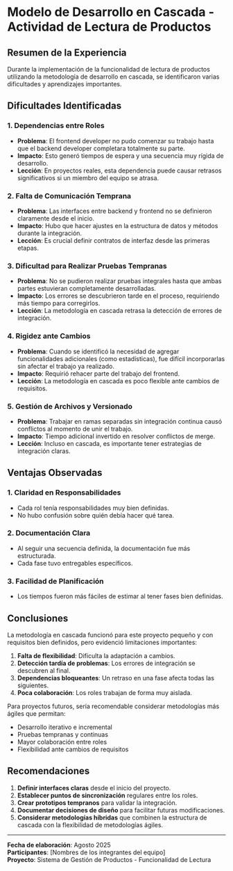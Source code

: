 # Modelo de Desarrollo en Cascada - Actividad de Lectura de Productos

## Resumen de la Experiencia

Durante la implementación de la funcionalidad de lectura de productos utilizando la metodología de desarrollo en cascada, se identificaron varias dificultades y aprendizajes importantes.

## Dificultades Identificadas

### 1. **Dependencias entre Roles**
- **Problema**: El frontend developer no pudo comenzar su trabajo hasta que el backend developer completara totalmente su parte.
- **Impacto**: Esto generó tiempos de espera y una secuencia muy rígida de desarrollo.
- **Lección**: En proyectos reales, esta dependencia puede causar retrasos significativos si un miembro del equipo se atrasa.

### 2. **Falta de Comunicación Temprana**
- **Problema**: Las interfaces entre backend y frontend no se definieron claramente desde el inicio.
- **Impacto**: Hubo que hacer ajustes en la estructura de datos y métodos durante la integración.
- **Lección**: Es crucial definir contratos de interfaz desde las primeras etapas.

### 3. **Dificultad para Realizar Pruebas Tempranas**
- **Problema**: No se pudieron realizar pruebas integrales hasta que ambas partes estuvieran completamente desarrolladas.
- **Impacto**: Los errores se descubrieron tarde en el proceso, requiriendo más tiempo para corregirlos.
- **Lección**: La metodología en cascada retrasa la detección de errores de integración.

### 4. **Rigidez ante Cambios**
- **Problema**: Cuando se identificó la necesidad de agregar funcionalidades adicionales (como estadísticas), fue difícil incorporarlas sin afectar el trabajo ya realizado.
- **Impacto**: Requirió rehacer parte del trabajo del frontend.
- **Lección**: La metodología en cascada es poco flexible ante cambios de requisitos.

### 5. **Gestión de Archivos y Versionado**
- **Problema**: Trabajar en ramas separadas sin integración continua causó conflictos al momento de unir el trabajo.
- **Impacto**: Tiempo adicional invertido en resolver conflictos de merge.
- **Lección**: Incluso en cascada, es importante tener estrategias de integración claras.

## Ventajas Observadas

### 1. **Claridad en Responsabilidades**
- Cada rol tenía responsabilidades muy bien definidas.
- No hubo confusión sobre quién debía hacer qué tarea.

### 2. **Documentación Clara**
- Al seguir una secuencia definida, la documentación fue más estructurada.
- Cada fase tuvo entregables específicos.

### 3. **Facilidad de Planificación**
- Los tiempos fueron más fáciles de estimar al tener fases bien definidas.

## Conclusiones

La metodología en cascada funcionó para este proyecto pequeño y con requisitos bien definidos, pero evidenció limitaciones importantes:

1. **Falta de flexibilidad**: Dificulta la adaptación a cambios.
2. **Detección tardía de problemas**: Los errores de integración se descubren al final.
3. **Dependencias bloqueantes**: Un retraso en una fase afecta todas las siguientes.
4. **Poca colaboración**: Los roles trabajan de forma muy aislada.

Para proyectos futuros, sería recomendable considerar metodologías más ágiles que permitan:
- Desarrollo iterativo e incremental
- Pruebas tempranas y continuas
- Mayor colaboración entre roles
- Flexibilidad ante cambios de requisitos

## Recomendaciones

1. **Definir interfaces claras** desde el inicio del proyecto.
2. **Establecer puntos de sincronización** regulares entre los roles.
3. **Crear prototipos tempranos** para validar la integración.
4. **Documentar decisiones de diseño** para facilitar futuras modificaciones.
5. **Considerar metodologías híbridas** que combinen la estructura de cascada con la flexibilidad de metodologías ágiles.

---

**Fecha de elaboración**: Agosto 2025  
**Participantes**: [Nombres de los integrantes del equipo]  
**Proyecto**: Sistema de Gestión de Productos - Funcionalidad de Lectura

